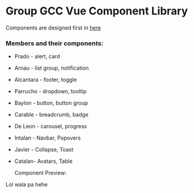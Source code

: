# Group GCC Vue Component Library

Components are designed first in [here](https://www.figma.com/design/ncwy7ApKxRjGVoSGXWzJtd/Group-GCC---Vue-Component?node-id=0%3A1&t=CpWt0zb9bafTsA9r-1)

### Members and their components:

- Prado - alert, card
- Arnau - list group, notification
- Alcantara - footer, toggle
- Parrucho - dropdown, tooltip
- Baylon - button, button group
- Carable - breadcrumb, badge
- De Leon - carousel, progress
- Intalan - Navbar, Popovers
- Javier - Collapse, Toast
- Catalan- Avatars, Table

  Component Preview:

Lol wala pa hehe
